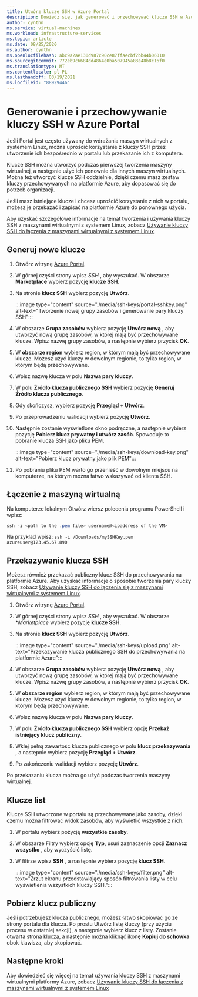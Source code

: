 ```yaml
---
title: Utwórz klucze SSH w Azure Portal
description: Dowiedz się, jak generować i przechowywać klucze SSH w Azure Portal na potrzeby łączenia maszyn wirtualnych z systemem Linux.
author: cynthn
ms.service: virtual-machines
ms.workload: infrastructure-services
ms.topic: article
ms.date: 08/25/2020
ms.author: cynthn
ms.openlocfilehash: abc9a2ae130d987c90ce87ffaecbf2bb44b06010
ms.sourcegitcommit: 772eb9c6684dd4864e0ba507945a83e48b8c16f0
ms.translationtype: MT
ms.contentlocale: pl-PL
ms.lasthandoff: 03/19/2021
ms.locfileid: "88929446"
---
```

# <a name="generate-and-store-ssh-keys-in-the-azure-portal"></a>Generowanie i przechowywanie kluczy SSH w Azure Portal

Jeśli Portal jest często używany do wdrażania maszyn wirtualnych z systemem Linux, można uprościć korzystanie z kluczy SSH przez utworzenie ich bezpośrednio w portalu lub przekazanie ich z komputera.

Klucze SSH można utworzyć podczas pierwszej tworzenia maszyny wirtualnej, a następnie użyć ich ponownie dla innych maszyn wirtualnych. Można też utworzyć klucze SSH oddzielnie, dzięki czemu masz zestaw kluczy przechowywanych na platformie Azure, aby dopasować się do potrzeb organizacji. 

Jeśli masz istniejące klucze i chcesz uprościć korzystanie z nich w portalu, możesz je przekazać i zapisać na platformie Azure do ponownego użycia.

Aby uzyskać szczegółowe informacje na temat tworzenia i używania kluczy SSH z maszynami wirtualnymi z systemem Linux, zobacz [Używanie kluczy SSH do łączenia z maszynami wirtualnymi z systemem Linux](./linux/ssh-from-windows.md).

## <a name="generate-new-keys"></a>Generuj nowe klucze

1. Otwórz witrynę [Azure Portal](https://portal.azure.com).

1. W górnej części strony wpisz *SSH* , aby wyszukać. W obszarze **Marketplace** wybierz pozycję **klucze SSH**.

1. Na stronie **klucz SSH** wybierz pozycję **Utwórz**.

   :::image type="content" source="./media/ssh-keys/portal-sshkey.png" alt-text="Tworzenie nowej grupy zasobów i generowanie pary kluczy SSH":::

1. W obszarze **Grupa zasobów** wybierz pozycję **Utwórz nową** , aby utworzyć nową grupę zasobów, w której mają być przechowywane klucze. Wpisz nazwę grupy zasobów, a następnie wybierz przycisk **OK**.

1. W **obszarze region** wybierz region, w którym mają być przechowywane klucze. Możesz użyć kluczy w dowolnym regionie, to tylko region, w którym będą przechowywane.

1. Wpisz nazwę klucza w polu **Nazwa pary kluczy**.

1. W polu **Źródło klucza publicznego SSH** wybierz pozycję **Generuj Źródło klucza publicznego**. 

1. Gdy skończysz, wybierz pozycję **Przegląd + Utwórz**.

1. Po przeprowadzeniu walidacji wybierz pozycję **Utwórz**.

1. Następnie zostanie wyświetlone okno podręczne, a następnie wybierz pozycję **Pobierz klucz prywatny i utwórz zasób**. Spowoduje to pobranie klucza SSH jako pliku PEM.

   :::image type="content" source="./media/ssh-keys/download-key.png" alt-text="Pobierz klucz prywatny jako plik PEM":::

1. Po pobraniu pliku PEM warto go przenieść w dowolnym miejscu na komputerze, na którym można łatwo wskazywać od klienta SSH.


## <a name="connect-to-the-vm"></a>Łączenie z maszyną wirtualną

Na komputerze lokalnym Otwórz wiersz polecenia programu PowerShell i wpisz:

```powershell
ssh -i <path to the .pem file> username@<ipaddress of the VM>
```

Na przykład wpisz: `ssh -i /Downloads/mySSHKey.pem azureuser@123.45.67.890`


## <a name="upload-an-ssh-key"></a>Przekazywanie klucza SSH

Możesz również przekazać publiczny klucz SSH do przechowywania na platformie Azure. Aby uzyskać informacje o sposobie tworzenia pary kluczy SSH, zobacz [Używanie kluczy SSH do łączenia się z maszynami wirtualnymi z systemem Linux](./linux/ssh-from-windows.md).

1. Otwórz witrynę [Azure Portal](https://portal.azure.com).

1. W górnej części strony wpisz *SSH* , aby wyszukać. W obszarze **Marketplace* wybierz pozycję **klucze SSH**.

1. Na stronie **klucz SSH** wybierz pozycję **Utwórz**.

   :::image type="content" source="./media/ssh-keys/upload.png" alt-text="Przekazywanie klucza publicznego SSH do przechowywania na platformie Azure":::

1. W obszarze **Grupa zasobów** wybierz pozycję **Utwórz nową** , aby utworzyć nową grupę zasobów, w której mają być przechowywane klucze. Wpisz nazwę grupy zasobów, a następnie wybierz przycisk **OK**.

1. W **obszarze region** wybierz region, w którym mają być przechowywane klucze. Możesz użyć kluczy w dowolnym regionie, to tylko region, w którym będą przechowywane.

1. Wpisz nazwę klucza w polu **Nazwa pary kluczy**.

1. W polu **Źródło klucza publicznego SSH** wybierz opcję **Przekaż istniejący klucz publiczny**. 

1. Wklej pełną zawartość klucza publicznego w polu **klucz przekazywania** , a następnie wybierz pozycję **Przegląd + Utwórz**.

1. Po zakończeniu walidacji wybierz pozycję **Utwórz**. 

Po przekazaniu klucza można go użyć podczas tworzenia maszyny wirtualnej.

## <a name="list-keys"></a>Klucze list

Klucze SSH utworzone w portalu są przechowywane jako zasoby, dzięki czemu można filtrować widok zasobów, aby wyświetlić wszystkie z nich.

1. W portalu wybierz pozycję **wszystkie zasoby**.
1. W obszarze Filtry wybierz opcję **Typ**, usuń zaznaczenie opcji **Zaznacz wszystko** , aby wyczyścić listę.
1. W filtrze wpisz **SSH** , a następnie wybierz pozycję **klucz SSH**.

   :::image type="content" source="./media/ssh-keys/filter.png" alt-text="Zrzut ekranu przedstawiający sposób filtrowania listy w celu wyświetlenia wszystkich kluczy SSH.":::

## <a name="get-the-public-key"></a>Pobierz klucz publiczny

Jeśli potrzebujesz klucza publicznego, możesz łatwo skopiować go ze strony portalu dla klucza. Po prostu Utwórz listę kluczy (przy użyciu procesu w ostatniej sekcji), a następnie wybierz klucz z listy. Zostanie otwarta strona klucza, a następnie można kliknąć ikonę **Kopiuj do schowka** obok klawisza, aby skopiować.

## <a name="next-steps"></a>Następne kroki

Aby dowiedzieć się więcej na temat używania kluczy SSH z maszynami wirtualnymi platformy Azure, zobacz [Używanie kluczy SSH do łączenia z maszynami wirtualnymi z systemem Linux](./linux/ssh-from-windows.md)
